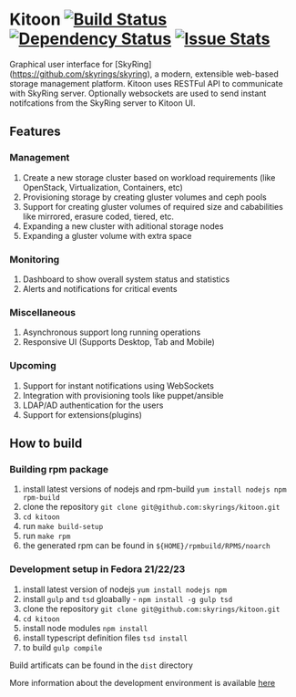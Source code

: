 # Kitoon [![Build Status](https://travis-ci.org/skyrings/kitoon.svg?branch=master)](https://travis-ci.org/skyrings/kitoon) [![Dependency Status](https://david-dm.org/skyrings/kitoon.svg)](https://david-dm.org/skyrings/kitoon) [![Issue Stats](http://issuestats.com/github/skyrings/kitoon/badge/pr?style=flat)](http://issuestats.com/github/skyrings/kitoon)

Graphical user interface for [SkyRing] (https://github.com/skyrings/skyring), a modern, extensible web-based storage management platform. Kitoon uses RESTFul API to communicate with SkyRing server. Optionally websockets are used to send instant notifcations from the SkyRing server to Kitoon UI.

## Features
### Management
1. Create a new storage cluster based on workload requirements (like OpenStack, Virtualization, Containers, etc)
2. Provisioning storage by creating gluster volumes and ceph pools
3. Support for creating gluster volumes of required size and cababilities like mirrored, erasure coded, tiered, etc.
4. Expanding a new cluster with aditional storage nodes
5. Expanding a gluster volume with extra space

### Monitoring
1. Dashboard to show overall system status and statistics
2. Alerts and notifications for critical events

### Miscellaneous
1. Asynchronous support long running operations
2. Responsive UI (Supports Desktop, Tab and Mobile)

### Upcoming
1. Support for instant notifications using WebSockets
2. Integration with provisioning tools like puppet/ansible
3. LDAP/AD authentication for the users
4. Support for extensions(plugins)


## How to build

### Building rpm package
1. install latest versions of nodejs and rpm-build `yum install nodejs npm rpm-build`
2. clone the repository `git clone git@github.com:skyrings/kitoon.git`
3. `cd kitoon`
4. run `make build-setup`
5. run `make rpm`
6. the generated rpm can be found in `${HOME}/rpmbuild/RPMS/noarch`

### Development setup in Fedora 21/22/23
1. install latest version of nodejs `yum install nodejs npm`
2. install `gulp` and `tsd` gloabally - `npm install -g gulp tsd`
3. clone the repository `git clone git@github.com:skyrings/kitoon.git`
4. `cd kitoon`
5. install node modules `npm install`
6. install typescript definition files `tsd install`
7. to build `gulp compile`

Build artificats can be found in the `dist` directory

More information about the development environment is available [here](./DEVELOPING.md)
